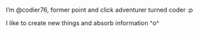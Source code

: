 I’m @codier76, former point and click adventurer turned coder :p 

I like to create new things and absorb information ^o^ 
